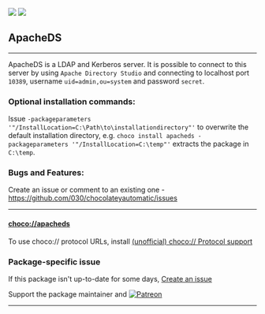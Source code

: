[![](https://img.shields.io/chocolatey/v/apacheds?color=green&label=apacheds)](https://chocolatey.org/packages/apacheds) [![](https://img.shields.io/chocolatey/dt/apacheds)](https://chocolatey.org/packages/apacheds)

## ApacheDS

---

ApacheDS is a LDAP and Kerberos server. It is possible to connect to this server by using `Apache Directory Studio` and connecting to localhost port `10389`, username `uid=admin,ou=system` and password `secret`.

### Optional installation commands:

Issue `-packageparameters '"/InstallLocation=C:\Path\to\installationdirectory"'` to overwrite the default installation directory, e.g. `choco install apacheds -packageparameters '"/InstallLocation=C:\temp"'` extracts the package in `C:\temp`.
	
### Bugs and Features:

Create an issue or comment to an existing one - https://github.com/030/chocolateyautomatic/issues

---

#### [choco://apacheds](choco://apacheds)
To use choco:// protocol URLs, install [(unofficial) choco:// Protocol support ](https://chocolatey.org/packages/choco-protocol-support)

### Package-specific issue
If this package isn't up-to-date for some days, [Create an issue](https://github.com/tunisiano187/Chocolatey-packages/issues/new/choose)

Support the package maintainer and [![Patreon](https://cdn.jsdelivr.net/gh/tunisiano187/Chocolatey-packages@d15c4e19c709e7148588d4523ffc6dd3cd3c7e5e/icons/patreon.png)](https://www.patreon.com/tunisiano)

---
